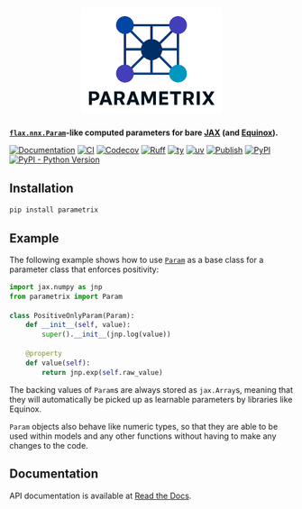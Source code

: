 # <div align="center">[<img src="https://raw.githubusercontent.com/gerlero/parametrix/main/logo.png" alt="Parametrix logo" width=250></img>](https://github.com/gerlero/parametrix/)</div>

**[`flax.nnx.Param`](https://flax.readthedocs.io/en/latest/api_reference/flax.nnx/variables.html#flax.nnx.Param)-like computed parameters for bare [JAX](https://github.com/jax-ml/jax) (and [Equinox](https://github.com/patrick-kidger/equinox)).**

[![Documentation](https://img.shields.io/readthedocs/parametrix)](https://parametrix.readthedocs.io/)
[![CI](https://github.com/gerlero/parametrix/actions/workflows/ci.yml/badge.svg)](https://github.com/gerlero/parametrix/actions/workflows/ci.yml)
[![Codecov](https://codecov.io/gh/gerlero/parametrix/branch/main/graph/badge.svg)](https://codecov.io/gh/gerlero/parametrix)
[![Ruff](https://img.shields.io/endpoint?url=https://raw.githubusercontent.com/astral-sh/ruff/main/assets/badge/v2.json)](https://github.com/astral-sh/ruff)
[![ty](https://img.shields.io/endpoint?url=https://raw.githubusercontent.com/astral-sh/ty/main/assets/badge/v0.json)](https://github.com/astral-sh/ty)
[![uv](https://img.shields.io/endpoint?url=https://raw.githubusercontent.com/astral-sh/uv/main/assets/badge/v0.json)](https://github.com/astral-sh/uv)
[![Publish](https://github.com/gerlero/parametrix/actions/workflows/pypi-publish.yml/badge.svg)](https://github.com/gerlero/parametrix/actions/workflows/pypi-publish.yml)
[![PyPI](https://img.shields.io/pypi/v/parametrix)](https://pypi.org/project/parametrix/)
[![PyPI - Python Version](https://img.shields.io/pypi/pyversions/parametrix)](https://pypi.org/project/parametrix/)


## Installation

```bash
pip install parametrix
```

## Example

The following example shows how to use [`Param`](https://parametrix.readthedocs.io) as a base class for a parameter class that enforces positivity:

```python
import jax.numpy as jnp
from parametrix import Param

class PositiveOnlyParam(Param):
    def __init__(self, value):
        super().__init__(jnp.log(value))

    @property
    def value(self):
        return jnp.exp(self.raw_value)
```

The backing values of `Param`s are always stored as `jax.Array`s, meaning that they will automatically be picked up as learnable parameters by libraries like Equinox.

`Param` objects also behave like numeric types, so that they are able to be used within models and any other functions without having to make any changes to the code.

## Documentation

API documentation is available at [Read the Docs](https://parametrix.readthedocs.io/).
